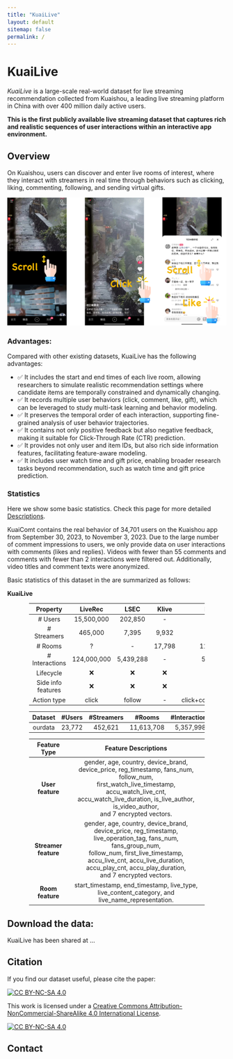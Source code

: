 ```yaml
---
title: "KuaiLive"
layout: default
sitemap: false
permalink: /
---
```


# KuaiLive

*KuaiLive* is a large-scale real-world dataset for live streaming recommendation collected from Kuaishou, a leading live streaming platform in China with over 400 million daily active users. 

**This is the first publicly available live streaming dataset that captures rich and realistic sequences of user interactions within an interactive app environment.**


## Overview

On Kuaishou, users can discover and enter live rooms of interest, where they interact with streamers in real time through behaviors such as clicking, liking, commenting, following, and sending virtual gifts. 

![kuaidata](../assets/fig/example.png)


### Advantages:

Compared with other existing datasets, KuaiLive has the following advantages:

- ✅ It includes the start and end times of each live room, allowing researchers to simulate realistic recommendation settings where candidate items are temporally constrained and dynamically changing.
- ✅ It records multiple user behaviors (click, comment, like, gift), which can be leveraged to study multi-task learning and behavior modeling.
- ✅ It preserves the temporal order of each interaction, supporting fine-grained analysis of user behavior trajectories.
- ✅ It contains not only positive feedback but also negative feedback, making it suitable for Click-Through Rate (CTR) prediction.
- ✅ It provides not only user and item IDs, but also rich side information features, facilitating feature-aware modeling.
- ✅ It includes user watch time and gift price, enabling broader research tasks beyond recommendation, such as watch time and gift price prediction.


### Statistics

Here we show some basic statistics.
Check this page for more detailed [Descriptions](./detailed_statistics.html).

KuaiComt contains the real behavior of 34,701 users on the Kuaishou app from September 30, 2023, to November 3, 2023. Due to the large number of comment impressions to users, we only provide data on user interactions with comments (likes and replies). Videos with fewer than 55 comments and comments with fewer than 2 interactions were filtered out. Additionally, video titles and comment texts were anonymized.

Basic statistics of this dataset in the are summarized as follows:


**KuaiLive**

<style>
table {
  width: 80%;
  margin-left: auto;
  margin-right: auto;
}
</style>


| Property           | LiveRec      | LSEC     | Klive    | KuaiLive                |
|:------------------:|:------------:|:--------:|:--------:|:-----------------------:|
| # Users            | 15,500,000   | 202,850  | -        | 23,772                  |
| # Streamers        | 465,000      | 7,395    | 9,932    | 452,621                 |
| # Rooms            | ?            | -        | 17,798   | 11,613,708              |
| # Interactions     | 124,000,000  | 5,439,288| -        | 5,357,998               |
| Lifecycle          | ❌           | ❌       | ❌       | ✅                      |
| Side info features | ❌           | ❌       | ❌       | ✅                      |
| Action type        | click        | follow   | -        | click+comment+like+gift |


| Dataset   | #Users  | #Streamers |  #Rooms    | #Interactions | #Clicks   | #Comments | #Likes   | #Gifts   |
|:---------:|:-------:|:----------:|:----------:|:-------------:|:---------:|:---------:|:--------:|:--------:|
| ourdata   | 23,772  | 452,621    | 11,613,708 | 5,357,998     | 4,909,515 | 196,526   | 179,311  | 72,646   |


| Feature Type       | Feature Descriptions |
|:------------------:|:--------------------:|
| **User feature**   | gender, age, country, device_brand, device_price, reg_timestamp, fans_num, follow_num, <br> first_watch_live_timestamp, accu_watch_live_cnt, accu_watch_live_duration, is_live_author, is_video_author, <br> and 7 encrypted vectors. |
| **Streamer feature** | gender, age, country, device_brand, device_price, reg_timestamp, live_operation_tag, fans_num, fans_group_num, <br> follow_num, first_live_timestamp, accu_live_cnt, accu_live_duration, accu_play_cnt, accu_play_duration, <br> and 7 encrypted vectors. |
| **Room feature**   | start_timestamp, end_timestamp, live_type, live_content_category, and live_name_representation. |

## Download the data:


KuaiLive has been shared at ... 
<!-- [https://zenodo.org/records/13922581](https://zenodo.org/records/13922581). -->




## Citation

If you find our dataset useful, please cite the paper:


[![CC BY-NC-SA 4.0][cc-by-nc-sa-shield]][cc-by-nc-sa]

This work is licensed under a
[Creative Commons Attribution-NonCommercial-ShareAlike 4.0 International License][cc-by-nc-sa].

[![CC BY-NC-SA 4.0][cc-by-nc-sa-image]][cc-by-nc-sa]

[cc-by-nc-sa]: http://creativecommons.org/licenses/by-nc-sa/4.0/
[cc-by-nc-sa-image]: https://licensebuttons.net/l/by-nc-sa/4.0/88x31.png
[cc-by-nc-sa-shield]: https://img.shields.io/badge/License-CC%20BY--NC--SA%204.0-lightgrey.svg


## Contact


